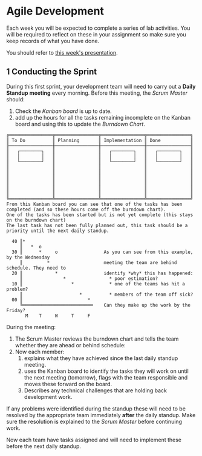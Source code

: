 
# Agile Development

Each week you will be expected to complete a series of lab activities. You will be required to reflect on these in your assignment so make sure you keep records of what you have done.

You should refer to [this week's presentation](https://drive.google.com/open?id=1nAEwEr7C6VTcRLSTnGqzhDvFzvek8fcKZuNHcjikBBs).

## 1 Conducting the Sprint

During this first sprint, your development team will need to carry out a **Daily Standup meeting** every morning. Before this meeting, the _Scrum Master_ should:

1. Check the _Kanban board_ is up to date.
2. add up the hours for all the tasks remaining incomplete on the Kanban board and using this to update the _Burndown Chart_.

```
╔════════════════╦════════════════╦════════════════╦════════════════╗
║ To Do          ║ Planning       ║ Implementation ║ Done           ║
╟────────────────╫────────────────╫────────────────╫────────────────╢
║   ┌────────┐   ║                ║   ┌────────┐   ║   ┌────────┐   ║
║   │        │   ║                ║   │        │   ║   │        │   ║
║   └────────┘   ║                ║   └────────┘   ║   └────────┘   ║
║                ║                ║                ║                ║
║                ║                ║                ║                ║
║                ║                ║                ║                ║
║                ║                ║                ║                ║
║                ║                ║                ║                ║
║                ║                ║                ║                ║
╚════════════════╩════════════════╩════════════════╩════════════════╝
From this Kanban board you can see that one of the tasks has been
completed (and so these hours come off the burndown chart).
One of the tasks has been started but is not yet complete (this stays
on the burndown chart)
The last task has not been fully planned out, this task should be a
priority until the next daily standup.
```

```
  40 ║*
     ║   *  o
  30 ║      *     o                 As you can see from this example, by the Wednesday
     ║         *                    meeting the team are behind schedule. They need to
  20 ║            *                 identify *why* this has happened:
     ║               *                * poor estimation?
  10 ║                  *             * one of the teams has hit a problem?
     ║                     *          * members of the team off sick?
  00 ║                        *
     ╚══════════════════════════    Can they make up the work by the Friday?
       M    T     W     T     F
```

During the meeting:

1. The Scrum Master reviews the burndown chart and tells the team whether they are ahead or behind schedule:
2. Now each member:
    1. explains what they have achieved since the last daily standup meeting.
    2. uses the Kanban board to identify the tasks they will work on until the next meeting (tomorrow), flags with the team responsible and moves these forward on the board.
    3. Describes any technical challenges that are holding back development work.

If any problems were identified during the standup these will need to be resolved by the appropriate team immediately **after** the daily standup. Make sure the resolution is explained to the _Scrum Master_ before continuing work.

Now each team have tasks assigned and will need to implement these before the next daily standup.
